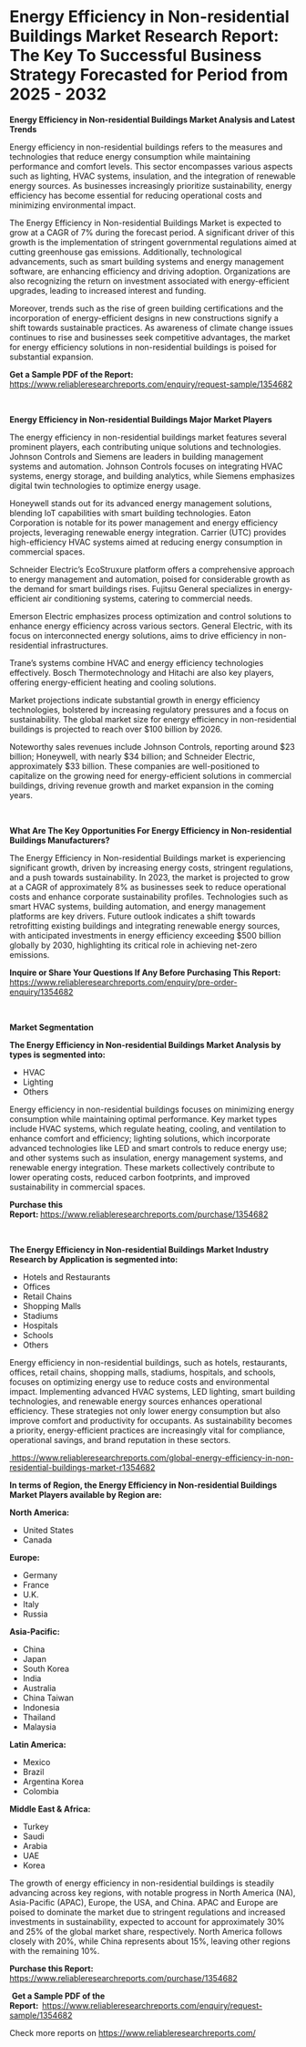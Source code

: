 <p><h1>Energy Efficiency in Non-residential Buildings Market Research Report: The Key To Successful Business Strategy Forecasted for Period from 2025 - 2032</h1></p><p><strong>Energy Efficiency in Non-residential Buildings Market Analysis and Latest Trends</strong></p>
<p><p>Energy efficiency in non-residential buildings refers to the measures and technologies that reduce energy consumption while maintaining performance and comfort levels. This sector encompasses various aspects such as lighting, HVAC systems, insulation, and the integration of renewable energy sources. As businesses increasingly prioritize sustainability, energy efficiency has become essential for reducing operational costs and minimizing environmental impact.</p><p>The Energy Efficiency in Non-residential Buildings Market is expected to grow at a CAGR of 7% during the forecast period. A significant driver of this growth is the implementation of stringent governmental regulations aimed at cutting greenhouse gas emissions. Additionally, technological advancements, such as smart building systems and energy management software, are enhancing efficiency and driving adoption. Organizations are also recognizing the return on investment associated with energy-efficient upgrades, leading to increased interest and funding.</p><p>Moreover, trends such as the rise of green building certifications and the incorporation of energy-efficient designs in new constructions signify a shift towards sustainable practices. As awareness of climate change issues continues to rise and businesses seek competitive advantages, the market for energy efficiency solutions in non-residential buildings is poised for substantial expansion.</p></p>
<p><strong>Get a Sample PDF of the Report:&nbsp;</strong> <a href="https://www.reliableresearchreports.com/enquiry/request-sample/1354682?utm_campaign=3207&utm_medium=2&utm_source=Github&utm_content=ia&utm_term=11032025&utm_id=energy-efficiency-in-non-residential-buildings">https://www.reliableresearchreports.com/enquiry/request-sample/1354682</a></p>
<p>&nbsp;</p>
<p><strong>Energy Efficiency in Non-residential Buildings Major Market Players</strong></p>
<p><p>The energy efficiency in non-residential buildings market features several prominent players, each contributing unique solutions and technologies. Johnson Controls and Siemens are leaders in building management systems and automation. Johnson Controls focuses on integrating HVAC systems, energy storage, and building analytics, while Siemens emphasizes digital twin technologies to optimize energy usage.</p><p>Honeywell stands out for its advanced energy management solutions, blending IoT capabilities with smart building technologies. Eaton Corporation is notable for its power management and energy efficiency projects, leveraging renewable energy integration. Carrier (UTC) provides high-efficiency HVAC systems aimed at reducing energy consumption in commercial spaces.</p><p>Schneider Electric’s EcoStruxure platform offers a comprehensive approach to energy management and automation, poised for considerable growth as the demand for smart buildings rises. Fujitsu General specializes in energy-efficient air conditioning systems, catering to commercial needs.</p><p>Emerson Electric emphasizes process optimization and control solutions to enhance energy efficiency across various sectors. General Electric, with its focus on interconnected energy solutions, aims to drive efficiency in non-residential infrastructures.</p><p>Trane’s systems combine HVAC and energy efficiency technologies effectively. Bosch Thermotechnology and Hitachi are also key players, offering energy-efficient heating and cooling solutions.</p><p>Market projections indicate substantial growth in energy efficiency technologies, bolstered by increasing regulatory pressures and a focus on sustainability. The global market size for energy efficiency in non-residential buildings is projected to reach over $100 billion by 2026.</p><p>Noteworthy sales revenues include Johnson Controls, reporting around $23 billion; Honeywell, with nearly $34 billion; and Schneider Electric, approximately $33 billion. These companies are well-positioned to capitalize on the growing need for energy-efficient solutions in commercial buildings, driving revenue growth and market expansion in the coming years.</p></p>
<p>&nbsp;</p>
<p><strong>What Are The Key Opportunities For Energy Efficiency in Non-residential Buildings Manufacturers?</strong></p>
<p><p>The Energy Efficiency in Non-residential Buildings market is experiencing significant growth, driven by increasing energy costs, stringent regulations, and a push towards sustainability. In 2023, the market is projected to grow at a CAGR of approximately 8% as businesses seek to reduce operational costs and enhance corporate sustainability profiles. Technologies such as smart HVAC systems, building automation, and energy management platforms are key drivers. Future outlook indicates a shift towards retrofitting existing buildings and integrating renewable energy sources, with anticipated investments in energy efficiency exceeding $500 billion globally by 2030, highlighting its critical role in achieving net-zero emissions.</p></p>
<p><strong>Inquire or Share Your Questions If Any Before Purchasing This Report:</strong> <a href="https://www.reliableresearchreports.com/enquiry/pre-order-enquiry/1354682?utm_campaign=3207&utm_medium=2&utm_source=Github&utm_content=ia&utm_term=11032025&utm_id=energy-efficiency-in-non-residential-buildings">https://www.reliableresearchreports.com/enquiry/pre-order-enquiry/1354682</a></p>
<p>&nbsp;</p>
<p><strong>Market Segmentation</strong></p>
<p><strong>The Energy Efficiency in Non-residential Buildings Market Analysis by types is segmented into:</strong></p>
<p><ul><li>HVAC</li><li>Lighting</li><li>Others</li></ul></p>
<p><p>Energy efficiency in non-residential buildings focuses on minimizing energy consumption while maintaining optimal performance. Key market types include HVAC systems, which regulate heating, cooling, and ventilation to enhance comfort and efficiency; lighting solutions, which incorporate advanced technologies like LED and smart controls to reduce energy use; and other systems such as insulation, energy management systems, and renewable energy integration. These markets collectively contribute to lower operating costs, reduced carbon footprints, and improved sustainability in commercial spaces.</p></p>
<p><strong>Purchase this Report:&nbsp;</strong><a href="https://www.reliableresearchreports.com/purchase/1354682?utm_campaign=3207&utm_medium=2&utm_source=Github&utm_content=ia&utm_term=11032025&utm_id=energy-efficiency-in-non-residential-buildings">https://www.reliableresearchreports.com/purchase/1354682</a></p>
<p>&nbsp;</p>
<p><strong>The Energy Efficiency in Non-residential Buildings Market Industry Research by Application is segmented into:</strong></p>
<p><ul><li>Hotels and Restaurants</li><li>Offices</li><li>Retail Chains</li><li>Shopping Malls</li><li>Stadiums</li><li>Hospitals</li><li>Schools</li><li>Others</li></ul></p>
<p><p>Energy efficiency in non-residential buildings, such as hotels, restaurants, offices, retail chains, shopping malls, stadiums, hospitals, and schools, focuses on optimizing energy use to reduce costs and environmental impact. Implementing advanced HVAC systems, LED lighting, smart building technologies, and renewable energy sources enhances operational efficiency. These strategies not only lower energy consumption but also improve comfort and productivity for occupants. As sustainability becomes a priority, energy-efficient practices are increasingly vital for compliance, operational savings, and brand reputation in these sectors.</p></p>
<p><a href="https://www.reliableresearchreports.com/global-energy-efficiency-in-non-residential-buildings-market-r1354682?utm_campaign=3207&utm_medium=2&utm_source=Github&utm_content=ia&utm_term=11032025&utm_id=energy-efficiency-in-non-residential-buildings">&nbsp;https://www.reliableresearchreports.com/global-energy-efficiency-in-non-residential-buildings-market-r1354682</a></p>
<p><strong>In terms of Region, the Energy Efficiency in Non-residential Buildings Market Players available by Region are:</strong></p>
<p>
    <p> <strong> North America: </strong>
        <ul>
            <li>United States</li>
            <li>Canada</li>
        </ul>
        </p> 
    <p> <strong> Europe: </strong>
        <ul>
            <li>Germany</li>
            <li>France</li>
            <li>U.K.</li>
            <li>Italy</li>
            <li>Russia</li>
        </ul>
        </p> 
    <p> <strong> Asia-Pacific: </strong>
        <ul>
            <li>China</li>
            <li>Japan</li>
            <li>South Korea</li>
            <li>India</li>
            <li>Australia</li>
            <li>China Taiwan</li>
            <li>Indonesia</li>
            <li>Thailand</li>
            <li>Malaysia</li>
        </ul>
        </p> 
    <p> <strong> Latin America: </strong>
        <ul>
            <li>Mexico</li>
            <li>Brazil</li>
            <li>Argentina Korea</li>
            <li>Colombia</li>
        </ul>
        </p> 
    <p> <strong> Middle East & Africa: </strong>
        <ul>
            <li>Turkey</li>
            <li>Saudi</li>
            <li>Arabia</li>
            <li>UAE</li>
            <li>Korea</li>
        </ul>
    </p>
    </p>
<p><p>The growth of energy efficiency in non-residential buildings is steadily advancing across key regions, with notable progress in North America (NA), Asia-Pacific (APAC), Europe, the USA, and China. APAC and Europe are poised to dominate the market due to stringent regulations and increased investments in sustainability, expected to account for approximately 30% and 25% of the global market share, respectively. North America follows closely with 20%, while China represents about 15%, leaving other regions with the remaining 10%.</p></p>
<p><strong>Purchase this Report: </strong><a href="https://www.reliableresearchreports.com/purchase/1354682?utm_campaign=3207&utm_medium=2&utm_source=Github&utm_content=ia&utm_term=11032025&utm_id=energy-efficiency-in-non-residential-buildings">https://www.reliableresearchreports.com/purchase/1354682</a></p>
<p>&nbsp;<strong>Get a Sample PDF of the Report:&nbsp;&nbsp;</strong><a href="https://www.reliableresearchreports.com/enquiry/request-sample/1354682?utm_campaign=3207&utm_medium=2&utm_source=Github&utm_content=ia&utm_term=11032025&utm_id=energy-efficiency-in-non-residential-buildings">https://www.reliableresearchreports.com/enquiry/request-sample/1354682</a></p>
<p><strong></strong></p>
<p>Check more reports on <a href="https://www.reliableresearchreports.com/?utm_campaign=3207&utm_medium=2&utm_source=Github&utm_content=ia&utm_term=11032025&utm_id=energy-efficiency-in-non-residential-buildings">https://www.reliableresearchreports.com/</a></p>